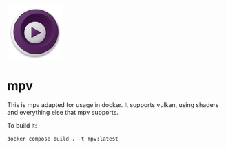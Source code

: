 ![mpv logo](https://raw.githubusercontent.com/mpv-player/mpv.io/master/source/images/mpv-logo-128.png)

# mpv

This is mpv adapted for usage in docker. It supports vulkan, using shaders and everything else that mpv supports.

To build it:
```shell
docker compose build . -t mpv:latest
```
